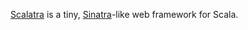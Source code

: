 [Scalatra](http://github.com/scalatra/scalatra) is a tiny, [Sinatra](http://sinatrarb.com/)-like web framework for Scala.
